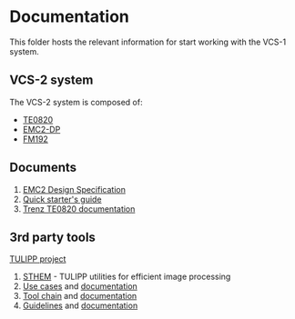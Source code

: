 # Documentation
This folder hosts the relevant information for start working with the VCS-1 system.
## VCS-2 system
The VCS-2 system is composed of:
* [TE0820](https://shop.trenz-electronic.de/en/Products/Trenz-Electronic/TE08XX-Zynq-UltraScale/TE0820-Zynq-UltraScale/)
* [EMC2-DP](https://www.sundance.technology/som-cariers/pc104-boards/emc2-dp/)
* [FM192](https://www.sundance.technology/system-on-modules-som/fmc-modules/adc-dac-fmc-modules/fm192/)

## Documents
1. [EMC2 Design Specification](https://github.com/SundanceMultiprocessorTechnology/VCS-1/blob/master/Documents/EMC2-DP%20Design%20Specification%20(QCF51)%20v3-4.pdf)
2. [Quick starter's guide](https://github.com/SundanceMultiprocessorTechnology/VCS-1/blob/master/Documents/EMC2-DP%20Starter's%20Guide%20v3.1%20(QCF32).pdf)
3. [Trenz TE0820 documentation](https://github.com/SundanceMultiprocessorTechnology/VCS-1/blob/master/Documents/TRM-TE0820-03.pdf)

## 3rd party tools
[TULIPP project](https://github.com/tulipp-eu)
1) [STHEM](https://github.com/tulipp-eu/sthem) - TULIPP utilities for efficient image processing
2) [Use cases](https://github.com/tulipp-eu/tulipp-use-cases) and [documentation](https://github.com/tulipp-eu/sthem/wiki)
3) [Tool chain](https://github.com/tulipp-eu/tulipp-tool-chain) and [documentation](https://github.com/tulipp-eu/tulipp-tool-chain/wiki)
4) [Guidelines](https://github.com/tulipp-eu/tulipp-guidelines) and [documentation](https://github.com/tulipp-eu/tulipp-guidelines/wiki)
